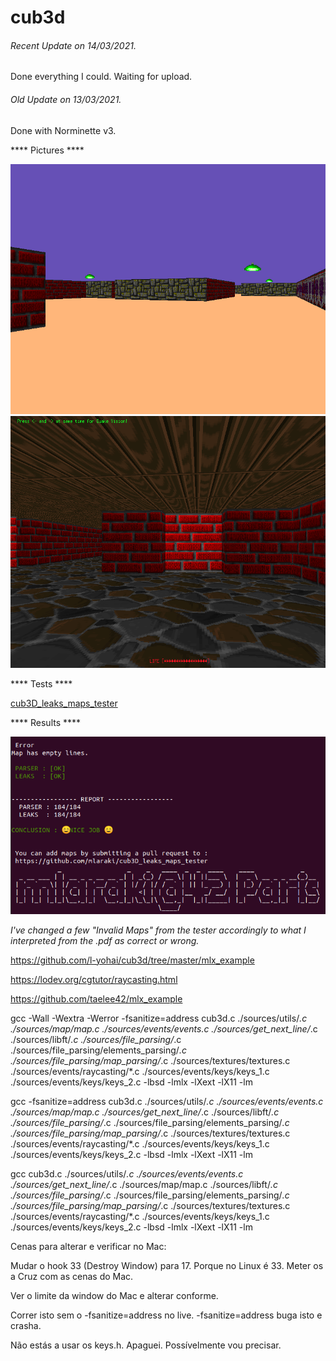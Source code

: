 # cub3d

###### <i>Recent Update on 14/03/2021.</i>
Done everything I could. Waiting for upload.

###### <i>Old Update on 13/03/2021.</i>
Done with Norminette v3.

**** Pictures ****

![GitHub Logo](/extras/images/picture_1.png)\
![GitHub Logo](/extras/images/picture_2.png)

**** Tests ****

[cub3D_leaks_maps_tester](https://github.com/mlaraki/cub3D_leaks_maps_tester)

**** Results ****

![GitHub Logo](/extras/images/cub3D_leaks_maps_tester.png)

*I've changed a few "Invalid Maps" from the tester accordingly to what I interpreted from the .pdf as correct or wrong.*


https://github.com/l-yohai/cub3d/tree/master/mlx_example

https://lodev.org/cgtutor/raycasting.html

https://github.com/taelee42/mlx_example




gcc -Wall -Wextra -Werror -fsanitize=address cub3d.c ./sources/utils/*.c ./sources/map/map.c ./sources/events/events.c ./sources/get_next_line/*.c ./sources/libft/*.c ./sources/file_parsing/*.c ./sources/file_parsing/elements_parsing/*.c ./sources/file_parsing/map_parsing/*.c ./sources/textures/textures.c  ./sources/events/raycasting/*.c ./sources/events/keys/keys_1.c ./sources/events/keys/keys_2.c -lbsd -lmlx -lXext -lX11 -lm

gcc -fsanitize=address cub3d.c ./sources/utils/*.c ./sources/events/events.c ./sources/map/map.c ./sources/get_next_line/*.c ./sources/libft/*.c ./sources/file_parsing/*.c ./sources/file_parsing/elements_parsing/*.c ./sources/file_parsing/map_parsing/*.c ./sources/textures/textures.c  ./sources/events/raycasting/*.c ./sources/events/keys/keys_1.c ./sources/events/keys/keys_2.c  -lbsd -lmlx -lXext -lX11 -lm

gcc cub3d.c ./sources/utils/*.c ./sources/events/events.c ./sources/get_next_line/*.c  ./sources/map/map.c ./sources/libft/*.c ./sources/file_parsing/*.c ./sources/file_parsing/elements_parsing/*.c ./sources/file_parsing/map_parsing/*.c ./sources/textures/textures.c ./sources/events/raycasting/*.c ./sources/events/keys/keys_1.c ./sources/events/keys/keys_2.c -lbsd -lmlx -lXext -lX11 -lm


Cenas para alterar e verificar no Mac:

Mudar o hook 33 (Destroy Window) para 17. Porque no Linux é 33.
Meter os a Cruz com as cenas do Mac.

Ver o limite da window do Mac e alterar conforme.

Correr isto sem o -fsanitize=address no live. -fsanitize=address buga isto e crasha.

Não estás a usar os keys.h. Apaguei. Possívelmente vou precisar.
